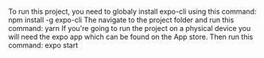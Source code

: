 To run this project, you need to globaly install expo-cli using this command:
npm install -g expo-cli
The navigate to the project folder and run this command:
yarn
If you're going to run the project on a physical device you will need the expo app which can be found on the App store.
Then run this command:
expo start
